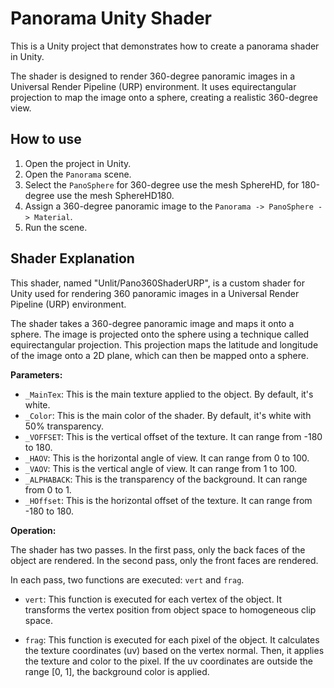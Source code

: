 # Panorama Unity Shader

This is a Unity project that demonstrates how to create a panorama shader in Unity. 

The shader is designed to render 360-degree panoramic images in a Universal Render Pipeline (URP) environment. It uses equirectangular projection to map the image onto a sphere, creating a realistic 360-degree view.


## How to use

1. Open the project in Unity.
2. Open the `Panorama` scene.
3. Select the `PanoSphere` for 360-degree use the mesh SphereHD, for 180-degree use the mesh SphereHD180.
4. Assign a 360-degree panoramic image to the `Panorama -> PanoSphere -> Material`.
5. Run the scene.

## Shader Explanation

This shader, named "Unlit/Pano360ShaderURP", is a custom shader for Unity used for rendering 360 panoramic images in a Universal Render Pipeline (URP) environment.

The shader takes a 360-degree panoramic image and maps it onto a sphere. The image is projected onto the sphere using a technique called equirectangular projection. This projection maps the latitude and longitude of the image onto a 2D plane, which can then be mapped onto a sphere.

**Parameters:**

- `_MainTex`: This is the main texture applied to the object. By default, it's white.
- `_Color`: This is the main color of the shader. By default, it's white with 50% transparency.
- `_VOFFSET`: This is the vertical offset of the texture. It can range from -180 to 180.
- `_HAOV`: This is the horizontal angle of view. It can range from 0 to 100.
- `_VAOV`: This is the vertical angle of view. It can range from 1 to 100.
- `_ALPHABACK`: This is the transparency of the background. It can range from 0 to 1.
- `_HOffset`: This is the horizontal offset of the texture. It can range from -180 to 180.

**Operation:**

The shader has two passes. In the first pass, only the back faces of the object are rendered. In the second pass, only the front faces are rendered.

In each pass, two functions are executed: `vert` and `frag`.

- `vert`: This function is executed for each vertex of the object. It transforms the vertex position from object space to homogeneous clip space.

- `frag`: This function is executed for each pixel of the object. It calculates the texture coordinates (uv) based on the vertex normal. Then, it applies the texture and color to the pixel. If the uv coordinates are outside the range [0, 1], the background color is applied.
